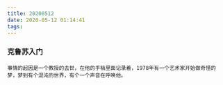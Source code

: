 ```yaml
---
title: 20200512
date: 2020-05-12 01:14:41
tags:
---
```

### 克鲁苏入门
    事情的起因是一个教授的去世，在他的手稿里面记录着，1978年有一个艺术家开始做奇怪的梦，梦到有个混沌的世界，有个一个声音在呼唤他。